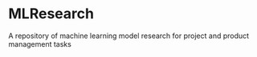# MLResearch
A repository of machine learning model research for project and product management tasks